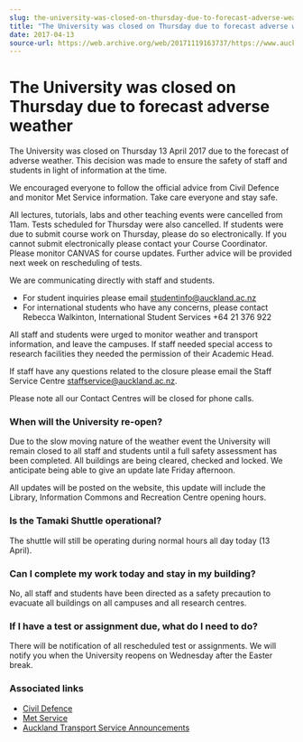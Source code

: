 ```yaml
---
slug: the-university-was-closed-on-thursday-due-to-forecast-adverse-weather
title: "The University was closed on Thursday due to forecast adverse weather"
date: 2017-04-13
source-url: https://web.archive.org/web/20171119163737/https://www.auckland.ac.nz/en/about/news-events-and-notices/notices/notices-2017/04/university-closure.html
---
```

The University was closed on Thursday due to forecast adverse weather
=====================================================================

The University was closed on Thursday 13 April 2017 due to the forecast of adverse weather. This decision was made to ensure the safety of staff and students in light of information at the time.

We encouraged everyone to follow the official advice from Civil Defence and monitor Met Service information. Take care everyone and stay safe.

All lectures, tutorials, labs and other teaching events were cancelled from 11am. Tests scheduled for Thursday were also cancelled. If students were due to submit course work on Thursday, please do so electronically. If you cannot submit electronically please contact your Course Coordinator. Please monitor CANVAS for course updates. Further advice will be provided next week on rescheduling of tests.

We are communicating directly with staff and students. 

*   For student inquiries please email [studentinfo@auckland.ac.nz](mailto:studentinfo@auckland.ac.nz)
*   For international students who have any concerns, please contact Rebecca Walkinton, International Student Services +64 21 376 922

All staff and students were urged to monitor weather and transport information, and leave the campuses. If staff needed special access to research facilities they needed the permission of their Academic Head.      

If staff have any questions related to the closure please email the Staff Service Centre [staffservice@auckland.ac.nz](mailto:staffservice@auckland.ac.nz).

Please note all our Contact Centres will be closed for phone calls. 

### When will the University re-open?

Due to the slow moving nature of the weather event the University will remain closed to all staff and students until a full safety assessment has been completed. All buildings are being cleared, checked and locked. We anticipate being able to give an update late Friday afternoon. 

All updates will be posted on the website, this update will include the Library, Information Commons and Recreation Centre opening hours.

### Is the Tamaki Shuttle operational?

The shuttle will still be operating during normal hours all day today (13 April).

### Can I complete my work today and stay in my building?

No, all staff and students have been directed as a safety precaution to evacuate all buildings on all campuses and all research centres.

### If I have a test or assignment due, what do I need to do?

There will be notification of all rescheduled test or assignments. We will notify you when the University reopens on Wednesday after the Easter break.

### Associated links

*   [Civil Defence](http://www.aucklandcivildefence.org.nz/)
*   [Met Service](http://www.metservice.com/national/home)
*   [Auckland Transport Service Announcements](https://at.govt.nz/bus-train-ferry/service-announcements/)